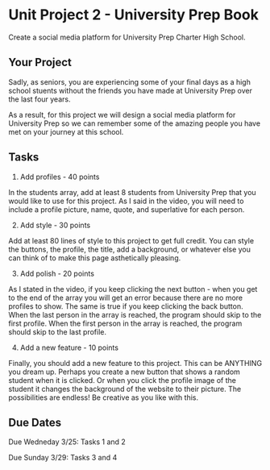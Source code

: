 # Unit Project 2 - University Prep Book

Create a social media platform for University Prep Charter High School.

## Your Project

Sadly, as seniors, you are experiencing some of your final days as a high school stuents without the friends you have made at University Prep over the last four years. 

As a result, for this project we will design a social media platform for University Prep so we can remember some of the amazing people you have met on your journey at this school.

## Tasks

1. Add profiles - 40 points

In the students array, add at least 8 students from University Prep that you would like to use for this project. As I said in the video, you will need to include a profile picture, name, quote, and superlative for each person.

2. Add style - 30 points

Add at least 80 lines of style to this project to get full credit. You can style the buttons, the profile, the title, add a background, or whatever else you can think of to make this page asthetically pleasing.

3. Add polish - 20 points

As I stated in the video, if you keep clicking the next button - when you get to the end of the array you will get an error because there are no more profiles to show. The same is true if you keep clicking the back button. When the last person in the array is reached, the program should skip to the first profile. When the first person in the array is reached, the program should skip to the last profile.

4. Add a new feature - 10 points

Finally, you should add a new feature to this project. This can be ANYTHING you dream up. Perhaps you create a new button that shows a random student when it is clicked. Or when you click the profile image of the student it changes the background of the website to their picture. The possibilities are endless! Be creative as you like with this.

## Due Dates
Due Wedneday 3/25: Tasks 1 and 2

Due Sunday 3/29: Tasks 3 and 4